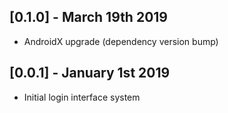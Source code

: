 ## [0.1.0] - March 19th 2019

* AndroidX upgrade (dependency version bump)

## [0.0.1] - January 1st 2019

* Initial login interface system
